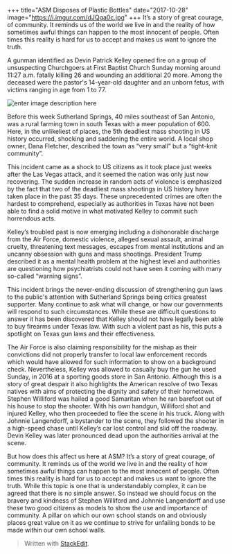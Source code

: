 +++
title="ASM Disposes of Plastic Bottles"
date="2017-10-28"
image="https://i.imgur.com/dJQga0c.jpg"
+++
It’s a story of great courage, of community. It reminds us of the world we live in and the reality of how sometimes awful things can happen to the most innocent of people. Often times this reality is hard for us to accept and makes us want to ignore the truth. 
<!--more-->

A gunman identified as Devin Patrick Kelley opened fire on a group of unsuspecting Churchgoers at First Baptist Church Sunday morning around 11:27 a.m. fatally killing 26 and wounding an additional 20 more. Among the deceased were the pastor's 14-year-old daughter and an unborn fetus, with victims ranging in age from 1 to 77. 

![enter image description here](https://i.imgur.com/dJQga0c.jpg)

Before this week Sutherland Springs, 40 miles southeast of San Antonio, was a rural farming town in south Texas with a meer population of 600. Here, in the unlikeliest of places, the 5th deadliest mass shooting in US history occurred, shocking and saddening the entire world. A local shop owner, Dana Fletcher, described the town as “very small” but a “tight-knit community”. 

This incident came as a shock to US citizens as it took place just weeks after the Las Vegas attack, and it seemed the nation was only just now recovering. The sudden increase in random acts of violence is emphasized by the fact that two of the deadliest mass shootings in US history have taken place in the past 35 days. These unprecedented crimes are often the hardest to comprehend, especially as authorities in Texas have not been able to find a solid motive in what motivated Kelley to commit such horrendous acts. 

Kelley’s troubled past is now emerging including a dishonorable discharge from the Air Force, domestic violence, alleged sexual assault,  animal cruelty, threatening text messages, escapes from mental institutions and an uncanny obsession with guns and mass shootings. President Trump described it as a mental health problem at the highest level and authorities are questioning how psychiatrists could not have seen it coming with many so-called “warning signs”. 

This incident brings the never-ending discussion of strengthening gun laws to the public's attention with Sutherland Springs being critics greatest supporter. Many continue to ask what will change, or how our governments will respond to such circumstances. While these are difficult questions to answer it has been discovered that Kelley should not have legally been able to buy firearms under Texas law. With such a violent past as his, this puts a spotlight on Texas gun laws and their effectiveness. 

The Air Force is also claiming responsibility for the mishap as their convictions did not properly transfer to local law enforcement records which would have allowed for such information to show on a background check. Nevertheless, Kelley was allowed to casually buy the gun he used Sunday, in 2016 at a sporting goods store in San Antonio. 
Although this is a story of great despair it also highlights the American resolve of two Texas natives with aims of protecting the dignity and safety of their hometown. Stephen Williford was hailed a good Samaritan when he ran barefoot out of his house to stop the shooter. With his own handgun, Williford shot and injured Kelley, who then proceeded to flee the scene in his truck. Along with Johnnie Langendorff, a bystander to the scene, they followed the shooter in a high-speed chase until Kelley’s car lost control and slid off the roadway. Devin Kelley was later pronounced dead upon the authorities arrival at the scene.  

But how does this affect us here at ASM? It’s a story of great courage, of community. It reminds us of the world we live in and the reality of how sometimes awful things can happen to the most innocent of people. Often times this reality is hard for us to accept and makes us want to ignore the truth. While this topic is one that is understandably complex, it can be agreed that there is no simple answer. So instead we should focus on the bravery and kindness of  Stephen Williford and Johnnie Langendorff and use these two good citizens as models to show the use and importance of community. A pillar on which our own school stands on and obviously places great value on it as we continue to strive for unfailing bonds to be made within our own school walls. 

> Written with [StackEdit](https://stackedit.io/).
